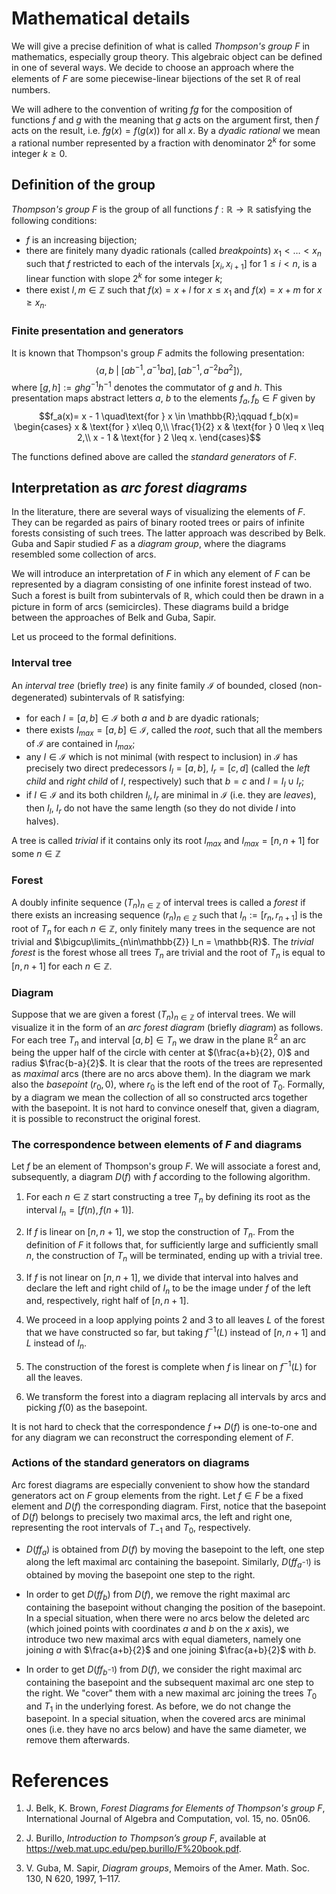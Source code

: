 # Mathematical details

We will give a precise definition of what is called *Thompson's group $F$* in mathematics, especially group theory.
This algebraic object can be defined in one of several ways. We decide to choose an approach where the elements of $F$ are
some piecewise-linear bijections of the set $\mathbb{R}$ of real numbers.

We will adhere to the convention of writing $fg$ for the composition of functions $f$ and $g$ with the meaning that $g$ acts on the argument first, then $f$ acts on the result, i.e. $fg(x)=f(g(x))$ for all $x$.
By a *dyadic rational* we mean a rational number represented by a fraction with denominator $2^k$ for some integer $k\ge 0$.

## Definition of the group
*Thompson's group $F$* is the group of all functions $f: \mathbb{R} \to \mathbb{R}$ satisfying the following conditions:
- $f$ is an increasing bijection;
- there are finitely many dyadic rationals (called *breakpoints*) $x_1 < \dots < x_n$ such that $f$ restricted to each of the intervals $[x_i, x_{i+1}]$ for $1\le i<n$, is a linear function with slope $2^k$ for some integer $k$;  
- there exist $l, m\in\mathbb{Z}$ such that $f(x) = x + l$  for $x \le x_1$ and $f(x) = x + m$ for $x\ge x_n$.

### Finite presentation and generators
It is known that Thompson's group $F$ admits the following presentation:
$$\left<a,b \;|\; [ab^{-1}, a^{-1}ba], \, [ab^{-1}, a^{-2}ba^{2}]\right>,$$
where $[g, h]:=ghg^{-1}h^{-1}$ denotes the commutator of $g$ and $h$.
This presentation maps abstract letters $a$, $b$ to the elements $f_a, f_b \in F$ given by
$$f_a(x)= x - 1 \quad\text{for } x \in \mathbb{R};\qquad 
f_b(x)= 
\begin{cases}
x & \text{for }  x\leq 0,\\
\frac{1}{2} x & \text{for } 0 \leq x \leq 2,\\
x - 1 & \text{for } 2 \leq x.
\end{cases}$$

The functions defined above are called the *standard generators* of $F$.

## Interpretation as *arc forest diagrams*
In the literature, there are several ways of visualizing the elements of $F$. They can be regarded as pairs of binary rooted trees or pairs of infinite forests consisting of such trees. The latter approach was described by Belk.
Guba and Sapir studied $F$ as a *diagram group*, where the diagrams resembled some collection of arcs.

We will introduce an interpretation of $F$ in which any element of $F$ can be represented by a diagram consisting of one infinite forest instead of two. Such a forest is built from subintervals of $\mathbb{R}$, which could then be drawn in a picture in form of arcs (semicircles). These diagrams build a bridge between the approaches of Belk and Guba, Sapir.

Let us proceed to the formal definitions.

### Interval tree
An *interval tree* (briefly *tree*) is any finite family $\mathcal{I}$ of bounded, closed (non-degenerated) subintervals of $\mathbb{R}$ satisfying:
- for each $I=[a, b] \in \mathcal{I}$ both $a$ and $b$ are dyadic rationals; 
- there exists $I_{max}=[a, b]\in \mathcal{I}$, called the *root*, such that all the members of $\mathcal{I}$ are contained in $I_{max}$;
- any $I\in \mathcal{I}$ which is not minimal (with respect to inclusion) in $\mathcal{I}$ has precisely two direct predecessors $I_l = [a, b]$, $I_r=[c, d]$ (called the *left child* and *right child* of $I$, respectively) such that $b=c$ and $I=I_l \cup I_r$;
- if $I\in\mathcal{I}$ and its both children $I_l, I_r$ are minimal in $\mathcal{I}$ (i.e. they are *leaves*), then $I_l$, $I_r$ do not have the same length (so they do not divide $I$ into halves).

A tree is called *trivial* if it contains only its root $I_{max}$ and  $I_{max}=[n, n+1]$ for some $n\in \mathbb{Z}$

### Forest
A doubly infinite sequence $(T_n)_{n\in\mathbb{Z}}$ of interval trees is called a *forest* if there exists an increasing sequence $(r_n)_{n\in\mathbb{Z}}$ such that $I_n:=[r_n, r_{n+1}]$ is the root of $T_n$ for each $n\in\mathbb{Z}$, only finitely many trees in the sequence are not trivial and $\bigcup\limits_{n\in\mathbb{Z}} I_n = \mathbb{R}$. 
The *trivial forest* is the forest whose all trees $T_n$ are trivial and the root of $T_n$ is equal to $[n, n+1]$ for each $n\in \mathbb{Z}$.

### Diagram
Suppose that we are given a forest $(T_n)_{n\in\mathbb{Z}}$ of interval trees. We will visualize it in the form of an *arc forest diagram* (briefly *diagram*) as follows. For each tree $T_n$ and interval $[a,b]\in T_n$ we draw in the plane $\mathbb{R}^2$ an arc being the upper half of the circle with center at $(\frac{a+b}{2}, 0)$ and radius $\frac{b-a}{2}$. It is clear that the roots of the trees are represented as *maximal* arcs (there are no arcs above them). In the diagram we mark also the *basepoint* $(r_0, 0)$, where $r_0$ is the left end of the root of $T_0$. Formally, by a diagram we mean the collection of all so constructed arcs together with the basepoint. It is not hard to convince oneself that, given a diagram, it is possible to reconstruct the original forest.

### The correspondence between elements of $F$ and diagrams
Let $f$ be an element of Thompson's group $F$. We will associate a forest and, subsequently, a diagram $D(f)$ with $f$ according to the following algorithm.

1. For each $n\in\mathbb{Z}$ start constructing a tree $T_n$ by defining its root as the interval $I_n=[f(n), f(n+1)]$.

2. If $f$ is linear on $[n, n+1]$, we stop the construction of $T_n$. From the definition of $F$ it follows that, for sufficiently large and sufficiently small $n$, the construction of $T_n$ will be terminated, ending up with a trivial tree.

3. If $f$ is not linear on $[n, n+1]$, we divide that interval into halves and declare the left and right child of $I_n$ to be the image under $f$ of the left and, respectively, right half of $[n, n+1]$.

4. We proceed in a loop applying points 2 and 3 to all leaves $L$ of the forest that we have constructed so far, but taking $f^{-1}(L)$ instead of $[n, n+1]$ and $L$ instead of $I_n$.

5. The construction of the forest is complete when $f$ is linear on  $f^{-1} (L)$ for all the leaves.

6. We transform the forest into a diagram replacing all intervals by arcs and picking $f(0)$ as the basepoint.

It is not hard to check that the correspondence $f\mapsto D(f)$ is one-to-one and for any diagram we can reconstruct the corresponding element of $F$.

### Actions of the standard generators on diagrams

Arc forest diagrams are especially convenient to show how the standard generators act on $F$ group elements from the right.
Let $f\in F$ be a fixed element and $D(f)$ the corresponding diagram.
First, notice that the basepoint of $D(f)$ belongs to precisely two maximal arcs, the left and right one, representing the root intervals of $T_{-1}$ and $T_0$, respectively.

- $D(ff_a)$ is obtained from $D(f)$ by moving the basepoint to the left, one step along the left maximal arc containing the basepoint.
Similarly, $D(ff_{a^{-1}})$ is obtained by moving the basepoint one step to the right.

- In order to get $D(ff_b)$ from $D(f)$, we remove the right maximal arc containing the basepoint without changing the position of the basepoint. In a special situation, when there were no arcs below the deleted arc (which joined points with coordinates $a$ and $b$ on the $x$ axis), we introduce two new maximal arcs with equal diameters, namely one joining $a$ with $\frac{a+b}{2}$ and one joining $\frac{a+b}{2}$ with $b$.

- In order to get $D(ff_{b^{-1}})$ from $D(f)$, we consider the right maximal arc containing the basepoint and the subsequent maximal arc one step to the right. We "cover" them with a new maximal arc joining the trees $T_{0}$ and $T_{1}$ in the underlying forest. As before, we do not change the basepoint. In a special situation, when the covered arcs are minimal ones (i.e. they have no arcs below) and have the same diameter, we remove them afterwards.

# References

1. J. Belk, K. Brown, *Forest Diagrams for Elements of Thompson's group F*, International Journal of Algebra and Computation, vol. 15, no. 05n06.

2. J. Burillo, *Introduction to Thompson’s group F*, available at https://web.mat.upc.edu/pep.burillo/F%20book.pdf. 

3. V. Guba, M. Sapir, *Diagram groups*, Memoirs of the Amer. Math. Soc. 130, N 620, 1997, 1–117.